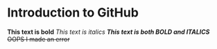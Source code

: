 # Introduction to GitHub

**This text is bold**
_This text is italics_
***This text is both BOLD and ITALICS***
~~OOPS I made an error~~
